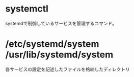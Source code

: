 # systemctl
systemdで制御しているサービスを管理するコマンド。

# /etc/systemd/system /usr/lib/systemd/system
各サービスの設定を記述したファイルを格納したディレクトリ
